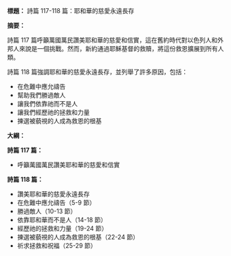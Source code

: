 **標題：** 詩篇 117-118 篇：耶和華的慈愛永遠長存

**摘要：**

詩篇 117 篇呼籲萬國萬民讚美耶和華的慈愛和信實，這在舊約時代對以色列人和外邦人來說是一個挑戰。然而，新約通過耶穌基督的救贖，將這份救恩擴展到所有人類。

詩篇 118 篇強調耶和華的慈愛永遠長存，並列舉了許多原因，包括：

* 在危難中應允禱告
* 幫助我們勝過敵人
* 讓我們依靠祂而不是人
* 讓我們經歷祂的拯救和力量
* 揀選被藐視的人成為救恩的根基

**大綱：**

**詩篇 117 篇：**

* 呼籲萬國萬民讚美耶和華的慈愛和信實

**詩篇 118 篇：**

* 讚美耶和華的慈愛永遠長存
* 在危難中應允禱告（5-9 節）
* 勝過敵人（10-13 節）
* 依靠耶和華而不是人（14-18 節）
* 經歷祂的拯救和力量（19-24 節）
* 揀選被藐視的人成為救恩的根基（22-24 節）
* 祈求拯救和祝福（25-29 節）